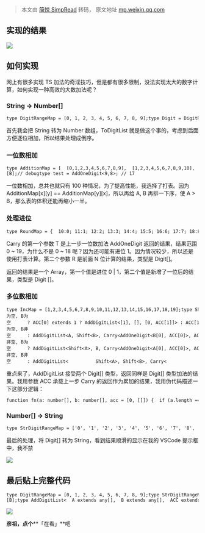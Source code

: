 > 本文由 [简悦 SimpRead](http://ksria.com/simpread/) 转码， 原文地址 [mp.weixin.qq.com](https://mp.weixin.qq.com/s/CUimLvIZbQ-O7h0nEaX9vg)

实现的结果
-----

![](https://mmbiz.qpic.cn/mmbiz_png/lP9iauFI73z9MK81RbPHhG0LFSWNokscWGibvMtNLc1o3vzMhF6yn1jAibJJBJwU2qokltcaBAibcsUQfE9sHTJicXQ/640?wx_fmt=png)

如何实现
----

网上有很多实现 TS 加法的奇淫技巧，但是都有很多限制，没法实现太大的数字计算，如何实现一种高效的大数加法呢？

### String -> Number[]

```
type DigitRangeMap = [0, 1, 2, 3, 4, 5, 6, 7, 8, 9];type Digit = DigitRangeMap[number];type ToDigit<T extends string> =  T extends keyof DigitRangeMap    ? DigitRangeMap[T]    : never;type ToDigitList<T, R extends any[] = []>  =  T extends `${infer First}${infer Rest}`    ? ToDigitList<Rest, [ToDigit<First>, ...R]>    : R;// debugtype test = ToDigitList<"1234">; // [4, 3, 2, 1]
```

首先我会把 String 转为 Number 数组，ToDigitList 就是做这个事的，考虑到后面方便逐位相加，所以结果处理成倒序。

### 一位数相加

```
type AdditionMap = [  [0,1,2,3,4,5,6,7,8,9],  [1,2,3,4,5,6,7,8,9,10],  [2,3,4,5,6,7,8,9,10,11],  [3,4,5,6,7,8,9,10,11,12],  [4,5,6,7,8,9,10,11,12,13],  [5,6,7,8,9,10,11,12,13,14],  [6,7,8,9,10,11,12,13,14,15],  [7,8,9,10,11,12,13,14,15,16],  [8,9,10,11,12,13,14,15,16,17],  [9,10,11,12,13,14,15,16,17,18]];type AddOneDigit<A extends Digit, B extends Digit> = AdditionMap[A][B];// debugtype test = AddOneDigit<9,8>; // 17
```

一位数相加，总共也就只有 100 种情况，为了提高性能，我选择了打表。因为 AdditionMap[x][y] == AdditionMap[y][x]，所以再给 A, B 再排一下序，使 A > B，那么表的体积还能再缩小一半。

### 处理进位

```
type RoundMap = {  10:0; 11:1; 12:2; 13:3; 14:4; 15:5; 16:6; 17:7; 18:8; 19:9};type Carry<T extends number, R extends number[] = []> =  T extends keyof RoundMap    ? [1, [RoundMap[T], ...R]]    : [0, [T, ...R]];// debugtype test = Carry<15, [3, 2, 1]>; // [1, [5, 3, 2, 1]]
```

Carry 的第一个参数 T 是上一步一位数加法 AddOneDigit 返回的结果，结果范围 0 ~ 19，为什么不是 0 ~ 18 呢？因为还可能有进位 1。因为情况较少，所以还是使用打表计算。第二个参数 R 是前面 N 位计算的结果，类型是 Digit[]。

返回的结果是一个 Array，第一个值是进位 0 | 1，第二个值是新增了一位后的结果，类型是 Digit []。

### 多位数相加

```
type IncMap = [1,2,3,4,5,6,7,8,9,10,11,12,13,14,15,16,17,18,19];type Shift<T extends any[]> =  T extends [infer First, ...infer Rest]    ? Rest    : never;type AddDigitList<  A extends any[],  B extends any[],  ACC extends [0|1, number[]] = [0, []]> =  A['length'] extends 0    ? B['length'] extends 0      // A为空, B为空      ? ACC[0] extends 1 ? AddDigitList<[1], [], [0, ACC[1]]> : ACC[1]      // A为空, B非空      : AddDigitList<A, Shift<B>, Carry<AddOneDigit<B[0], ACC[0]>, ACC[1]>>    : B['length'] extends 0       // A非空, B为空      ? AddDigitList<Shift<A>, B, Carry<AddOneDigit<A[0], ACC[0]>, ACC[1]>>       // A非空, B非空      : AddDigitList<          Shift<A>, Shift<B>, Carry<            ACC[0] extends 0              ? AddOneDigit<A[0], B[0]>              : IncMap[AddOneDigit<A[0], B[0]>],            ACC[1]          >        >;// debugtype test = AddDigitList<[2,5], [1,5]>; // [1,0,3]
```

重点来了，AddDigitList 接受两个 Digit[] 类型，返回同样是 Digit[] 类型加法的结果。我用参数 ACC 承载上一步 Carry 的返回作为累加的结果，我用伪代码描述一下这部分逻辑：

```
function fn(a: number[], b: number[], acc = [0, []]) {  if (a.length === 0) {    if (b.length === 0) {      return acc[0] == 1        ? fn([1], [], [0, acc[1]])        : acc[1];    } else {      return fn(        a, b.slice(1),        carry(add(b[0], acc[0]), acc[0])      )    }  } else {    if (b.length === 0) {      return fn(        a.slice(1), b,        carry(add(a[0], acc[0]), acc[0])      )    } else {      return fn(        a.slice(1), b.slice(1),        carry(add(add(a[0], b[0]), acc[0]), acc[0])      )    }  }}
```

### Number[] -> String

```
type StrDigitRangeMap = ['0', '1', '2', '3', '4', '5', '6', '7', '8', '9'];type DigitListToString<T extends any[], R extends string = ''> =  T extends [infer First, ...infer Rest]    ? DigitListToString<        Rest,        `${R}${First extends number ? StrDigitRangeMap[First] : 'n' }`      >    : R;type Add<A extends string, B extends string> =  DigitListToString<AddDigitList<ToDigitList<A>, ToDigitList<B>>>;// debugtype result = Add<  "1248859103109591728912488591031095917289",  "32481239839485789343248123983948578934">;
```

最后的处理，将 Digit[] 转为 String，看到结果顺滑的显示在我的 VSCode 提示框中，我不禁

![](https://mmbiz.qpic.cn/mmbiz_png/lP9iauFI73z9MK81RbPHhG0LFSWNokscWUPbwOqK2ibicPdfEgz6EjrNhz1Aw76ubIxDhlBlZ0EbtAkKrWabzgaiaQ/640?wx_fmt=png)

最后贴上完整代码
--------

```
type DigitRangeMap = [0, 1, 2, 3, 4, 5, 6, 7, 8, 9];type StrDigitRangeMap = ['0', '1', '2', '3', '4', '5', '6', '7', '8', '9'];type RoundMap = { 10:0; 11:1; 12:2; 13:3; 14:4; 15:5; 16:6; 17:7; 18:8; 19:9 };type AdditionMap = [  [0,1,2,3,4,5,6,7,8,9],  [1,2,3,4,5,6,7,8,9,10],  [2,3,4,5,6,7,8,9,10,11],  [3,4,5,6,7,8,9,10,11,12],  [4,5,6,7,8,9,10,11,12,13],  [5,6,7,8,9,10,11,12,13,14],  [6,7,8,9,10,11,12,13,14,15],  [7,8,9,10,11,12,13,14,15,16],  [8,9,10,11,12,13,14,15,16,17],  [9,10,11,12,13,14,15,16,17,18]];type IncMap = [1,2,3,4,5,6,7,8,9,10,11,12,13,14,15,16,17,18,19];type Digit = DigitRangeMap[number];type ToDigit<T extends string> =  T extends keyof DigitRangeMap    ? DigitRangeMap[T]    : never;type ToDigitList<T, R extends any[] = []>  =  T extends `${infer First}${infer Rest}`    ? ToDigitList<Rest, [ToDigit<First>, ...R]>    : R;type Shift<T extends any[]> =  T extends [infer First, ...infer Rest]    ? Rest    : never;type Carry<T extends number, R extends number[] = []> =  T extends keyof RoundMap    ? [1, [RoundMap[T], ...R]]    : [0, [T, ...R]];type AddOneDigit<A extends Digit, B extends Digit> = AdditionMap[A][B];type AddDigitList<  A extends any[],  B extends any[],  ACC extends [0|1, number[]] = [0, []]> =  A['length'] extends 0    ? B['length'] extends 0      ? ACC[0] extends 1 ? AddDigitList<[1], [], [0, ACC[1]]> : ACC[1]      : AddDigitList<A, Shift<B>, Carry<AddOneDigit<B[0], ACC[0]>, ACC[1]>>    : B['length'] extends 0      ? AddDigitList<Shift<A>, B, Carry<AddOneDigit<A[0], ACC[0]>, ACC[1]>>      : AddDigitList<          Shift<A>, Shift<B>, Carry<            ACC[0] extends 0              ? AddOneDigit<A[0], B[0]>              : IncMap[AddOneDigit<A[0], B[0]>],            ACC[1]          >        >;type DigitListToString<T extends any[], R extends string = ''> =  T extends [infer First, ...infer Rest]    ? DigitListToString<        Rest,        `${R}${First extends number ? StrDigitRangeMap[First] : 'n' }`      >    : R;type Add<A extends string, B extends string> =  DigitListToString<AddDigitList<ToDigitList<A>, ToDigitList<B>>>;
```

![](https://mmbiz.qpic.cn/mmbiz_gif/5Q3ZxrD2qNAwfITg4YV29uSdjzeu5TianfNF4GxRloxGjYnDmsXeLeaiaxc3JplwWTTlaDU8tr50srgXqHe3Gr4Q/640?wx_fmt=gif)

**彦祖，点个****「在看」**吧